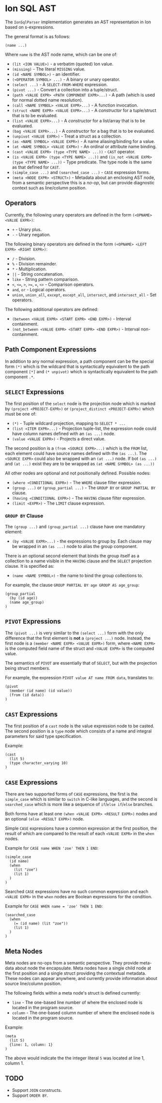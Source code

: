 # Ion SQL AST
The `IonSqlParser` implementation generates an AST representation in Ion based on
s-expressions.

The general format is as follows:

```
(name ...)
```

Where `name` is the AST node name, which can be one of:

* `(lit <ION VALUE>)` - a verbatim (quoted) Ion value.
* `(missing)` - The literal `MISSING` value.
* `(id <NAME SYMBOL>)` - an identifier.
* `(<OPERATOR SYMBOL> ...)` - A binary or unary operator.
* `(select ...)` - A `SELECT-FROM-WHERE` expression.
* `(pivot ...)` - Convert a collection into a tuple/struct.
* `(path <VALUE EXPR> <PATH COMPONENT EXPR>...)` - A path (which is used for normal dotted name resolution).
* `(call <NAME SYMBOL> <VALUE EXPR>...)` - A function invocation.
* `(struct <NAME EXPR> <VALUE EXPR>...)` - A *constructor* for a tuple/struct that
  is to be evaluated.
* `(list <VALUE EXPR>...)` - A *constructor* for a list/array that is to be evaluated.
* `(bag <VALUE EXPR>...)` - A *constructor* for a bag that is to be evaluated.
* `(unpivot <VALUE EXPR>)` - Treat a struct as a collection.
* `(as <NAME SYMBOL> <VALUE EXPR>)` - A name aliasing/binding for a value.
* `(at <NAME SYMBOL> <VALUE EXPR>)` - An ordinal or attribute name binding.
* `(cast <VALUE EXPR> (type <TYPE NAME> ...))` - `CAST` operator.
* `(is <VALUE EXPR> (type <TYPE NAME> ...))` and `(is_not <VALUE EXPR> (type <TYPE NAME> ...))` -
  Type predicate.  The type node is the same as that defined for `CAST`.
* `(simple_case ...)` and `(searched_case ...)` - `CASE` expression forms.
* `(meta <NODE EXPR> <STRUCT>)` - Metadata about an enclosing AST node, from a semantic perspective
  this is a *no-op*, but can provide diagnostic context such as line/column position.

## Operators
Currently, the following unary operators are defined in the form `(<OPNAME> <VALUE EXPR>)`:

* `+` - Unary plus.
* `-` - Unary negation.

The following binary operators are defined in the form `(<OPNAME> <LEFT EXPR> <RIGHT EXPR>)`:

* `/` - Division.
* `%` - Division remainder.
* `*` - Multiplication.
* `||` - String concatenation.
* `like` - String pattern comparison.
* `<`, `<=`, `>`, `>=`, `=`, `<>` - Comparison operators.
* `and`, `or` - Logical operators.
* `union`, `union_all`, `except`, `except_all`, `intersect`, and `intersect_all` - Set operators.

The following additional operators are defined:

* `(between <VALUE EXPR> <START EXPR> <END EXPR>)` - Interval containment.
* `(not_between <VALUE EXPR> <START EXPR> <END EXPR>)` - Interval non-containment.

## Path Component Expressions
In addition to any normal expression, a path component can be the special form `(*)` which
is the wildcard that is syntactically equivalent to the path component `[*]` and
`(* unpivot)` which is syntactically equivalent to the path component `.*`. 

## `SELECT` Expressions
The first position of the `select` node is the projection node which is marked by
`(project <PROJECT-EXPR>)` or `(project_distinct <PROJECT-EXPR>)` which must be one of:

* `(*)` - Tuple wildcard projection, mapping to `SELECT * ...`
* `(list <ITEM EXPR>...)` - Projection tuple-list, the expression node could have
  column names defined with an `(as ...)` node.
* `(value <VALUE EXPR>)` - Projects a direct value.

The second position is a `(from <SOURCE EXPR>...)` which is the `FROM` list, each element could have
source names defined with the `(as ...)`.  The `<SOURCE EXPR>` could also be wrapped with
an `(at ...)` node.  If bot `(as ...)` and `(at ...)` exist they are to be wrapped as
`(at <NAME SYMBOL> (as ...))`

All other nodes are optional and not positionally defined.  Possible nodes:

* `(where <CONDITIONAL EXPR>)` - The `WHERE` clause filter expression.
* `(group ...)` or `(group_partial ...)` - The `GROUP BY` or `GROUP PARTIAL BY` clause.
* `(having <CONDITIONAL EXPR>)` - The `HAVING` clause filter expression.
* `(limit <EXPR>)` - The `LIMIT` clause expression. 

### `GROUP BY` Clause
The `(group ...)` and `(group_partial ...)` clause have one mandatory element:

* `(by <VALUE EXPR>...)` - the expressions to group by.  Each clause may be wrapped in an
  `(as ...)` node to alias the group component.

There is an optional second element that binds the group itself as a collection to a name
visible in the `HAVING` clause and the `SELECT` projection clause.  It is specified as:

* `(name <NAME SYMBOL>)` - the name to bind the group collections to.

For example, the clause `GROUP PARTIAL BY age GROUP AS age_group`:

```
(group_partial
  (by (id age))
  (name age_group)
)
```

## `PIVOT` Expressions
The `(pivot ...)` is very similar to the `(select ...)` form with the only difference that the 
first element is **not** a `(project ...)` node.  Instead, the first node is a
`(member <NAME EXPR> <VALUE EXPR>)` form, where `<NAME EXPR>` is the computed
field name of the struct and `<VALUE EXPR>` is the computed value.

The semantics of `PIVOT` are essentially that of `SELECT`, but with the projection being
struct members.

For example, the expression `PIVOT value AT name FROM data`, translates to:

```
(pivot
  (member (id name) (id value))
  (from (id data))
)
```

## `CAST` Expressions
The first position of a `cast` node is the value expression node to be casted.  The
second position is a `type` node which consists of a name and integral parameters for said
type specification.

Example:

```
(cast
  (lit 5)
  (type character_varying 10)
)
```

## `CASE` Expressions
There are two supported forms of `CASE` expressions, the first is the `simple_case` which is
similar to `switch` in C-like languages, and the second is `searched_case` which is
more like a sequence of `if`/`else if`/`else` branches.

Both forms have at least one `(when <VALUE EXPR> <RESULT EXPR>)` nodes and an optional
`(else <RESULT EXPR>)` node.

Simple `CASE` expressions have a common expression at the first position, the result
of which are compared to the result of each `<VALUE EXPR>` in the `when` nodes.

Example for `CASE name WHEN 'zoe' THEN 1 END`:

```
(simple_case
  (id name)
  (when
    (lit "zoe")
    (lit 1)
  )
)
```

Searched `CASE` expressions have no such common expression and each `<VALUE EXPR>` in the `when`
nodes are Boolean expressions for the condition.

Example for `CASE WHEN name = 'zoe' THEN 1 END`:

```
(searched_case
  (when
    (= (id name) (lit "zoe"))
    (lit 1)
  )
)
```

## Meta Nodes
Meta nodes are no-ops from a semantic perspective.  They provide meta-data about node the
encapsulate.  Meta nodes have a single child node at the first position and a single struct
providing the contextual metadata.  These nodes can appear anywhere, and currently provide
information about source line/column position.

The following fields within a meta node's struct is defined currently:

* `line` - The one-based line number of where the enclosed node is located in the program source.
* `column` - The one-based column number of where the enclosed node is located in the program source.

Example:

```
(meta
  (lit 5)
  {line: 1, column: 1}
)
```

The above would indicate the the integer literal `5` was located at line 1, column 1.

## TODO
* Support `JOIN` constructs.
* Support `ORDER BY`.
